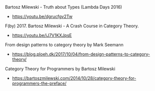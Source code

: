 Bartosz Milewski - Truth about Types (Lambda Days 2016)
* https://youtu.be/dgrucfgv2Tw

F(by) 2017. Bartosz Milewski - A Crash Course in Category Theory.
* https://youtu.be/iJ7V1KXJpsE

From design patterns to category theory by Mark Seemann
* https://blog.ploeh.dk/2017/10/04/from-design-patterns-to-category-theory/

Category Theory for Programmers by Bartosz Milewski
* https://bartoszmilewski.com/2014/10/28/category-theory-for-programmers-the-preface/
